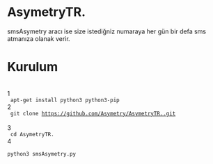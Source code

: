# AsymetryTR.

   smsAsymetry aracı ise size istediğniz numaraya her gün bir defa sms atmanıza olanak verir.
   
# Kurulum
<br> 1
<br><code> apt-get install python3 python3-pip </code>
<br> 2
<br><code> git clone https://github.com/Asymetry/AsymetryTR..git </code>
<br> 3
<br><code> cd AsymetryTR. </code> 
<br> 4
<br><code> python3 smsAsymetry.py </code>

